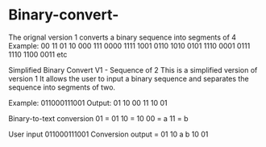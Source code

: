 # Binary-convert-

The orignal version 1 converts a binary sequence into segments of 4 
Example: 00 11 01 10 000 111 0000 1111 1001 0110 1010 0101 1110 0001 0111 1110 1100 0011 etc 
 
Simplified Binary Convert V1 - Sequence of 2
This is a simplified version of version 1
It allows the user to input a binary sequence and separates the sequence into segments of two.

Example: 011000111001
Output: 01 10 00 11 10 01

Binary-to-text conversion
01 = 01
10 = 10
00 = a
11 = b

User input 011000111001
Conversion output = 01 10 a b 10 01

